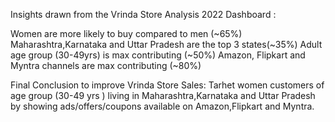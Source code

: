 Insights drawn from the Vrinda Store Analysis 2022 Dashboard : 

Women are more likely to buy compared to men (~65%)
Maharashtra,Karnataka and Uttar Pradesh are the top 3 states(~35%) 
Adult age group (30-49yrs) is max contributing (~50%)
Amazon, Flipkart and Myntra channels are max contributing (~80%)

Final Conclusion to improve Vrinda Store Sales: 
Tarhet women customers of age group (30-49 yrs ) living in Maharashtra,Karnataka and Uttar Pradesh by showing ads/offers/coupons available on Amazon,Flipkart and Myntra.
